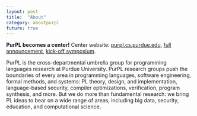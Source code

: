 ```yaml
---
layout: post
title:  "About"
category: aboutpurpl
future: true
---
```


**PurPL becomes a center!** Center website: [purpl.cs.purdue.edu](https://purpl.cs.purdue.edu), [full announcement](https://www.purdue.edu/newsroom/releases/2019/Q2/purdue-university-launches-new-research-center-on-programming-principles-and-software-systems.html), [kick-off symposium](https://purpl.cs.purdue.edu/kickoff.html).

PurPL is the cross-departmental umbrella group for programming languages research at Purdue University. PurPL research groups push the boundaries of every area in programming languages, software engineering, formal methods, and systems: PL theory, design, and implementation, language-based security, compiler optimizations, verification, program synthesis, and more. But we do more than fundamental research: we bring PL ideas to bear on a wide range of areas, including big data, security, education, and computational science.
